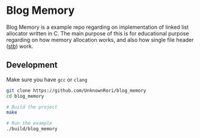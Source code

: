 # Blog Memory

Blog Memory is a example repo regarding on implementation of linked list allocator written in C. 
The main purpose of this is for educational purpose regarding on how memory allocation works,
and also how single file header ([stb](https://github.com/nothings/stb)) work.

## Development

Make sure you have `gcc` or `clang`

```sh
git clone https://github.com/UnknownRori/blog_memory
cd blog_memory

# Build the project
make

# Run the example
./build/blog_memory
```

